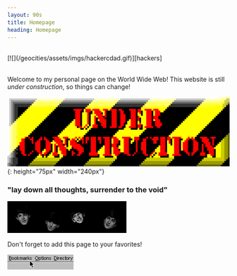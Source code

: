```yaml
---
layout: 90s
title: Homepage
heading: Homepage
---
```


<br />
[![](/geocities/assets/imgs/hackercdad.gif)][hackers]
<br /><br />

Welcome to my personal page on the World Wide Web!
This website is still _under construction_, so things can change!

![](/geocities/assets/imgs/construction.gif){: height="75px" width="240px"}
<br />

### "lay down all thoughts, surrender to the void"

![](/geocities/assets/imgs/beatles.gif)

Don't forget to add this page to your favorites!

![](/geocities/assets/imgs/bookmark.gif)

[hackers]: https://hackerscurator.com
